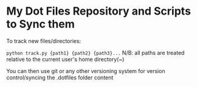 # My Dot Files Repository and Scripts to Sync them

To track new files/directories:

`python track.py {path1} {path2} {path3}...` N/B: all paths are treated relative to the current user's home directory(~)

You can then use git or any other versioning system for version control/syncing the .dotfiles folder content
